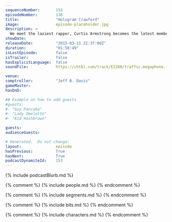 ```yaml
---
sequenceNumber:       153
episodeNumber:        138
title:                "Hologram Crawford"
image:                episode-placeholder.jpg
description: >
  We meet the laziest rapper, Curtis Armstrong becomes the latest member of the Harmontown family and the plot in Shadowrun thickens.
showDate:             
releaseDate:          "2015-03-11 22:37:00Z"
duration:             "01:58:49"
isLostEpisode:        false
isTrailer:            false
hasExplicitLanguage:  false
soundFile:            https://chtbl.com/track/E2288/traffic.megaphone.fm/STA4180527222.mp3?updated=1562024746

venue:                
comptroller:          "Jeff B. Davis"
gameMaster:           
hasDnD:               

## Example on how to add guests
#guests:
#- "Guy Pancake"
#- "Lady Omelette"
#- "Kid Hashbrown"

guests:
audienceGuests:

# Generated.  Do not change:
layout:               episode
hasPrevious:          True
hasNext:              True
podcastDynamiteId:    153
---
```


{% include podcastBlurb.md %}

{% comment %}
{% include people.md %}
{% endcomment %}

{% comment %}
{% include segments.md %}
{% endcomment %}

{% comment %}
{% include bits.md %}
{% endcomment %}

{% comment %}
{% include characters.md %}
{% endcomment %}
